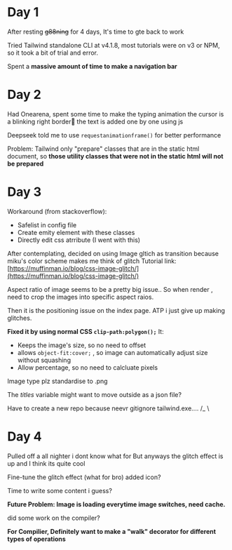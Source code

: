 # Day 1
After resting ~~g88ning~~ for 4 days, It's time to gte back to work

Tried Tailwind standalone CLI at v4.1.8, most tutorials were on v3 or NPM, so it took a bit of trial and error.

Spent a **massive amount of time to make a navigation bar**

# Day 2
Had Onearena, spent some time to make the typing animation
the cursor is a blinking right border🤣
the text is added one by one using js

Deepseek told me to use `requestanimationframe()` for better performance

Problem: Tailwind only "prepare" classes that are in the static html document,
so **those utility classes that were not in the static html will not be prepared**

# Day 3
Workaround (from stackoverflow):
- Safelist in config file
- Create emity element with these classes
- Directly edit css atrribute (I went with this)

After contemplating, decided on using Image gltich as transition
because miku's color scheme makes me think of glitch
Tutorial link: [https://muffinman.io/blog/css-image-glitch/](https://muffinman.io/blog/css-image-glitch/)

Aspect ratio of image seems to be a pretty big issue.. So when render , need to crop the images into specific aspect raios.

Then it is the positioning issue on the index page.
ATP i just give up making glitches.

**Fixed it by using normal CSS `clip-path:polygon();`**
It:
- Keeps the image's size, so no need to offset
- allows `object-fit:cover;` , so image can automatically adjust size without squashing
- Allow percentage, so no need to calcluate pixels


Image type plz standardise to .png

The *titles* variable might want to move outside as a json file?

Have to create a new repo because neevr gitignore tailwind.exe....
/_ \

# Day 4
Pulled off a all nighter i dont know what for
But anyways the glitch effect is up and I think its quite cool 

Fine-tune the glitch effect (what for bro)
added icon?

Time to write some content i guess?

**Future Problem: Image is loading everytime image switches, need cache.**

did some work on the compiler?

**For Compilier, Definitely want to make a "walk" decorator for different types of operations**